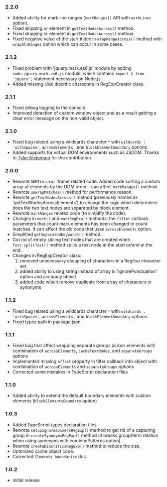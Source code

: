 
### 2.2.0

* Added ability for mark line ranges (`markRanges()` API with `markLines` option).
* Fixed skipping `br` element in `getTextNodesAcross()` method.
* Fixed skipping `br` element in `getTextNodesAcross()` method.
* Fixed negative value of the start index in `wrapRangeAcross()` method with `wrapAllRanges` option which can occur in some cases. 

### 2.1.2

* Fixed problem with 'jquery.mark.es6.js' module by adding `node.jquery.mark.es6.js` module, which contains `import $ from 'jquery';` statement necessary on Node.js.
* Added missing `őŐűŰ` diacritic characters in RegExpCreator class.

### 2.1.1

* Fixed debug logging to the console.
* Improved detection of custom window object and as a result getting a clear error message on the non-valid object.

### 2.1.0

* Fixed bug related using a wildcards character `*` with `wildcards : 'withSpaces'`, `acrossElements` , and `blockElementBoundary` options.
* Added supports for virtual DOM environments such as JSDOM. Thanks to [Tyler Nickerson](https://github.com/Nickersoft) for the contribution.

### 2.0.0

* Rewrote `DOMIterator` iframe related code. Added code sorting a custom array of elements by the DOM order -  can affect `markRanges()` method.
* Rewrote `unwrapMatches()` method for performance reason.
* Rewrote `getTextNodesAcross()` method (previously named as 'getTextNodesAcrossElements') to change the logic which determines does the two text nodes are separated by block element.
* Rewrote `markRanges` related code (to simplify the code).
* Changes in `mark()` and `markRegExp()` methods: the `filter` callback parameters that count mark elements has been changed to count matches. It can affect the old code that uses `acrossElements` option.
* Simplified `getSeparatedKeywords()` method.
* Got rid of empty sibling text nodes that are created when `Text.splitText()` method splits a text node at the start or/and at the end.
* Changes in RegExpCreator class:
  1. removed unnecessary escaping of characters in a RegExp character set
  2. added ability to using string instead of array in 'ignorePunctuation' option and accuracy object
  3. added code which remove duplicate from array of characters or synonyms

### 1.1.2

* Fixed bug related using a wildcards character `*` with `wildcards : 'withSpaces'`, `acrossElements` , and `blockElementBoundary` options.
* Fixed types path in package.json.

### 1.1.1

* Fixed bug that affect wrapping separate groups across elements with combination of `acrossElements`, `cacheTextNodes`, and `separateGroups` options
* Implemented missing `offset` property in filter callback info object with combination of `acrossElements` and `separateGroups` options
* Corrected some mistakes in TypeScript declaration files

### 1.1.0

* Added ability to extend the default boundary elements with custom elements (`blockElementsBoundary` option)

### 1.0.3

* Added TypeScript types declaration files.
* Rewrote `setupIgnoreJoinersRegExp()` method to get rid of a capturing group in `createSynonymsRegExp()` method (it breaks group/term relation when using synonyms with combinePatterns option).
* Rewrote `createDiacriticsRegExp()` method to reduce the size.
* Optimized cache object code.
* Corrected `Elements boundaries` doc.

### 1.0.2

* Initial release
